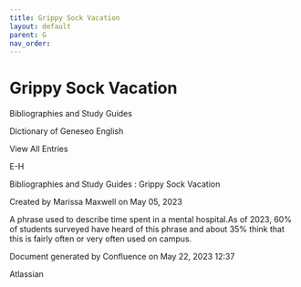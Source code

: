 ```yaml
---
title: Grippy Sock Vacation
layout: default
parent: G
nav_order:
---
```


# Grippy Sock Vacation

Bibliographies and Study Guides

Dictionary of Geneseo English

View All Entries

E-H

Bibliographies and Study Guides : Grippy Sock Vacation

Created by  Marissa Maxwell on May 05, 2023

A phrase used to describe time spent in a mental hospital.As of 2023, 60% of students surveyed have heard of this phrase and about 35% think that this is fairly often or very often used on campus. 

Document generated by Confluence on May 22, 2023 12:37

Atlassian
